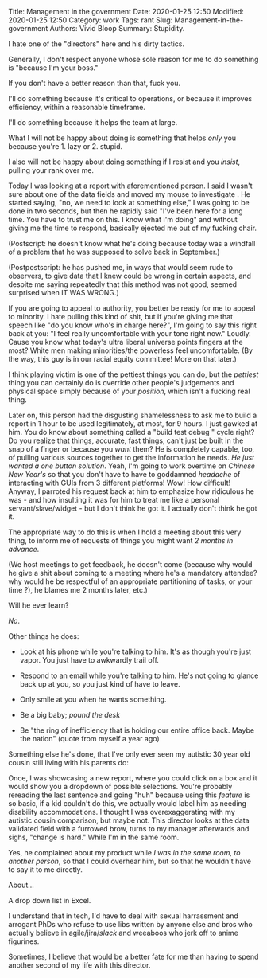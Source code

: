 Title: Management in the government
Date: 2020-01-25 12:50
Modified: 2020-01-25 12:50
Category: work
Tags: rant
Slug: Management-in-the-government
Authors: Vivid Bloop
Summary: Stupidity.

I hate one of the "directors" here and his dirty tactics.

Generally, I don't respect anyone whose sole reason for me to do something is
 "because I'm your boss."
 
If you don't have a better reason than that, fuck you.

I'll do something because it's critical to operations, or because it improves
 efficiency, within a reasonable timeframe.

I'll do something because it helps the team at large.

What I will not be happy about doing is something that helps *only* you
 because you're 1. lazy or 2. stupid.

I also will not be happy about doing something if I resist and you <i>insist</i>, pulling your rank over me.

Today I was looking at a report with aforementioned person. I said I wasn't
 sure about one of the data fields and moved my mouse to investigate
 . He started saying, "no, we need to look at something else," I
   was going to be done in two seconds, but then he rapidly
   said "I've been here for a long time. You have to trust me on this. I know
    what I'm doing" and without giving me the time to respond, basically
     ejected me out of my fucking chair.

(Postscript: he doesn't know what he's doing because today was a windfall of
 a problem that he was supposed to solve back in September.)
 
(Postpostscript: he has pushed me, in ways that would seem rude to observers, to give data that I knew could be wrong in certain aspects, and despite
 me saying repeatedly that this method was not good, seemed surprised when IT WAS WRONG.)
 
If you are going to appeal to authority, you better be ready for me to appeal
 to minority. I hate pulling this kind of shit, but if you're giving me that
  speech like "do you know who's in charge here?", I'm going to say this right
   back at you: "I feel really uncomfortable with your tone right now." Loudly. Cause you know what today's ultra liberal universe points
    fingers at the most? White men making minorities/the powerless feel
     uncomfortable. (By the way, this guy is in our racial equity committee! More on that later.)

I think playing victim is one of the pettiest things you can do, but the
 *pettiest* thing you can certainly do is override other people's judgements
  and physical space simply because of your *position*, which isn't a fucking
   real thing.

Later on, this person had the disgusting shamelessness to ask me to build a
 report in 1 hour to be used legitimately, at most, for 9 hours. I just
  gawked at him. You do know about something called a "build test debug
  " cycle right? Do you realize that things, accurate, fast things, can't
   just be built in the snap of a finger or because you <i>want</i> them? He is
    completely capable, too, of pulling various sources together to get the
     information he needs. <i>He just wanted a one button solution</i>. Yeah, I'm
      going to work overtime on <i>Chinese New Year's</i> so that you don't have
       to have to goddamned <i>headache</i> of interacting with GUIs from 3
        different platforms! Wow! How difficult! Anyway, I parroted his
         request back at him to emphasize how ridiculous he was - and how
          insulting it was for him to treat me like a personal servant/slave/widget - but I don't think he got it. I actually don't think he
           got it.

The appropriate way to do this is when I hold a meeting about this very thing, to
 inform me of requests of things you might want <i>2 months in advance</i>.

(We host meetings to get feedback, he doesn't come (because why would he give
 a shit about coming to a meeting where he's a mandatory attendee? why would
  he be respectful of an appropriate partitioning of tasks, or your time
  ?), he blames me 2 months later, etc.)
 
Will he ever learn?

<i>No</i>.

Other things he does:

* Look at his phone while you're talking to him. It's as though you're just
 vapor. You just have to awkwardly trail off.

* Respond to an email while you're talking to him. He's not going to glance
 back up at you, so you just kind of have to leave.

* Only smile at you when he wants something.

* Be a big baby; <i>pound the desk</i>

* Be "the ring of inefficiency that is holding our entire office back. Maybe
 the nation" (quote from myself a year ago)
 
Something else he's done, that I've only ever seen my autistic 30 year old
 cousin still living with his parents do:
 
Once, I was showcasing a new report, where you could click on a box and it
 would show you a dropdown of possible selections. You're probably rereading the
  last sentence and going "huh" because using this <i>feature</i> is so basic, if a kid couldn't do this, we actually would label him as needing disability
   accommodations. I thought I was overexaggerating with my autistic cousin
    comparison, but maybe not. This director looks at the data validated
     field with a furrowed brow, turns to my manager afterwards and sighs, "change is hard." While I'm in the same room.

Yes, he complained about my product while <i>I was in the same room, to
 another person</i>, so that I could overhear him, but so that he wouldn't have
  to say it to me directly.

About...

A drop down list in Excel.

I understand that in tech, I'd have to deal with sexual harrassment and
 arrogant PhDs who refuse to use libs written by anyone else and bros who
  actually believe in agile/jira/<i>slack</i> and weeaboos who jerk off to
   anime figurines.

Sometimes, I believe that would be a better fate for me than having to spend
 another second of my life with this director.
  